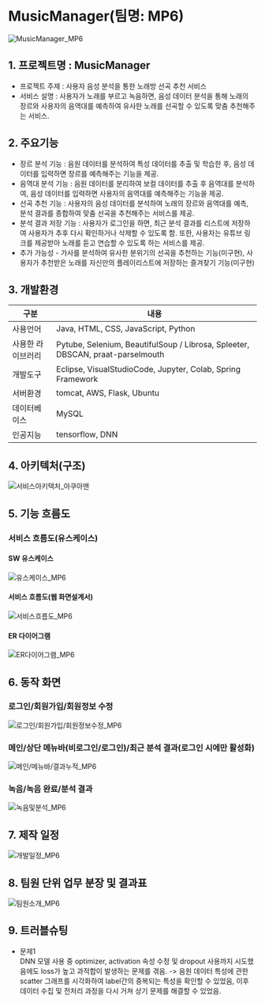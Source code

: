 # MusicManager(팀명: MP6)
![MusicManager_MP6](https://user-images.githubusercontent.com/104408853/182769205-264e3823-c067-4578-9be2-2bcd20e6dbaf.png)


## 1. 프로젝트명 : MusicManager
* 프로젝트 주제 : 사용자 음성 분석을 통한 노래방 선곡 추천 서비스
* 서비스 설명 : 사용자가 노래를 부르고 녹음하면, 음성 데이터 분석을 통해 노래의 장르와 사용자의 음역대를 예측하여 유사한 노래를 선곡할 수 있도록 맞춤 추천해주는 서비스.

## 2. 주요기능
* 장르 분석 기능 : 음원 데이터를 분석하여 특성 데이터를 추출 및 학습한 후, 음성 데이터를 입력하면 장르를 예측해주는 기능을 제공.
* 음역대 분석 기능 : 음원 데이터를 분리하여 보컬 데이터를 추출 후 음역대를 분석하여, 음성 데이터를 입력하면 사용자의 음역대를 예측해주는 기능을 제공.
* 선곡 추천 기능 : 사용자의 음성 데이터를 분석하여 노래의 장르와 음역대를 예측, 분석 결과를 종합하여 맞춤 선곡을 추천해주는 서비스를 제공.
* 분석 결과 저장 기능 : 사용자가 로그인을 하면, 최근 분석 결과를 리스트에 저장하여 사용자가 추후 다시 확인하거나 삭제할 수 있도록 함. 또한, 사용자는 유튜브 링크를 제공받아 노래를 듣고 연습할 수 있도록 하는 서비스를 제공.
* 추가 가능성 - 가사를 분석하여 유사한 분위기의 선곡을 추천하는 기능(미구현), 사용자가 추천받은 노래를 자신만의 플레이리스트에 저장하는 즐겨찾기 기능(미구현)

## 3. 개발환경
|구분|내용|
|------|---|
|사용언어|Java, HTML, CSS, JavaScript, Python|
|사용한 라이브러리| Pytube, Selenium, BeautifulSoup / Librosa, Spleeter, DBSCAN, praat-parselmouth |
|개발도구|Eclipse, VisualStudioCode, Jupyter, Colab, Spring Framework|
|서버환경|tomcat, AWS, Flask, Ubuntu|
|데이터베이스|MySQL|
|인공지능|tensorflow, DNN|

## 4. 아키텍처(구조)
![서비스아키텍처_아쿠아맨](https://user-images.githubusercontent.com/104408853/171079995-97d3bd63-20a8-42ad-97ca-5c2d2cf8b9e4.png)


## 5. 기능 흐름도
### 서비스 흐름도(유스케이스)
#### SW 유스케이스
![유스케이스_MP6](https://user-images.githubusercontent.com/104408853/184092074-8c0a0e3c-ae3a-4454-891f-fbcbfad5bf0b.png)
#### 서비스 흐름도(웹 화면설계서)
![서비스흐름도_MP6](https://user-images.githubusercontent.com/104408853/184091761-7e05d68f-98ad-4326-9534-8cacccfa679e.png)
#### ER 다이어그램
![ER다이어그램_MP6](https://user-images.githubusercontent.com/104408853/184091893-1f6cfb3f-10da-4490-b87c-f8c2b24a45d0.png)

## 6. 동작 화면

### 로그인/회원가입/회원정보 수정
![로그인/회원가입/회원정보수정_MP6](https://user-images.githubusercontent.com/104408853/184093721-f9ec4482-2f6d-4ee7-8989-ab950e6ea885.png)

### 메인/상단 메뉴바(비로그인/로그인)/최근 분석 결과(로그인 시에만 활성화)
![메인/메뉴바/결과누적_MP6](https://user-images.githubusercontent.com/104408853/184094732-c26a2773-1710-4592-9747-e99934e2ea44.png)

### 녹음/녹음 완료/분석 결과
![녹음및분석_MP6](https://user-images.githubusercontent.com/104408853/184095560-4a2a8d46-03d5-429c-bd8c-1fc22f6a7dcf.png)

## 7. 제작 일정
![개발일정_MP6](https://user-images.githubusercontent.com/104408853/184096114-ae880633-eb59-4429-8328-411b827bd6e4.png)

## 8. 팀원 단위 업무 분장 및 결과표
![팀원소개_MP6](https://user-images.githubusercontent.com/104408853/184097230-63db25b7-648e-450f-aeee-1304278ed885.png)

## 9. 트러블슈팅
* 문제1<br>
 DNN 모델 사용 중 optimizer, activation 속성 수정 및 dropout 사용까지 시도했음에도 loss가 높고 과적합이 발생하는 문제를 겪음. -> 음원 데이터 특성에 관한 scatter 그래프를 시각화하여 label간의 중복되는 특성을 확인할 수 있었음, 이후 데이터 수집 및 전처리 과정을 다시 거쳐 상기 문제를 해결할 수 있었음.

